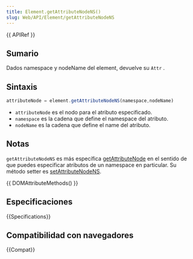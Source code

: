```yaml
---
title: Element.getAttributeNodeNS()
slug: Web/API/Element/getAttributeNodeNS
---
```


{{ APIRef }}

## Sumario

Dados namespace y nodeName del element, devuelve su `Attr` .

## Sintaxis

```js
attributeNode = element.getAttributeNodeNS(namespace,nodeName)
```

- `attributeNode` es el nodo para el atributo especificado.
- `namespace` es la cadena que define el namespace del atributo.
- `nodeName` es la cadena que define el name del atributo.

## Notas

`getAttributeNodeNS` es más específica [getAttributeNode](en/DOM/element.getAttributeNode) en el sentido de que puedes especificar atributos de un namespace en particular. Su método setter es [setAttributeNodeNS](en/DOM/element.setAttributeNodeNS).

{{ DOMAttributeMethods() }}

## Especificaciones

{{Specifications}}

## Compatibilidad con navegadores

{{Compat}}
